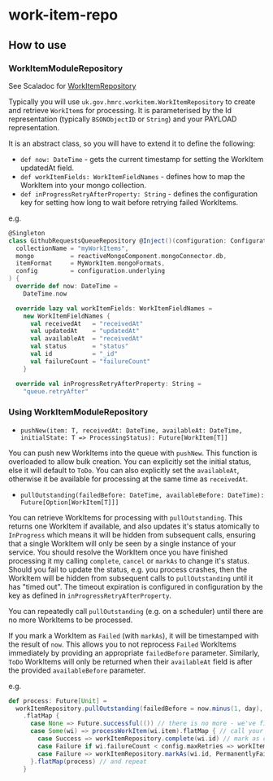 # work-item-repo

## How to use

### WorkItemModuleRepository

See Scaladoc for [WorkItemRepository](../master/src/main/scala/uk/gov/hmrc/workitem/WorkItemRepository.scala)

Typically you will use `uk.gov.hmrc.workitem.WorkItemRepository` to create and retrieve `WorkItem`s for processing.
It is parameterised by the Id representation (typically `BSONObjectID` or `String`) and your PAYLOAD representation.

It is an abstract class, so you will have to extend it to define the following:

* `def now: DateTime` - gets the current timestamp for setting the WorkItem updatedAt field.
* `def workItemFields: WorkItemFieldNames` - defines how to map the WorkItem into your mongo collection.
* `def inProgressRetryAfterProperty: String` - defines the configuration key for setting how long to wait before retrying failed WorkItems.



e.g.

```scala
@Singleton
class GithubRequestsQueueRepository @Inject()(configuration: Configuration, reactiveMongoComponent: ReactiveMongoComponent) extends WorkItemRepository[MyWorkItem, BSONObjectID](
  collectionName = "myWorkItems",
  mongo          = reactiveMongoComponent.mongoConnector.db,
  itemFormat     = MyWorkItem.mongoFormats,
  config         = configuration.underlying
) {
  override def now: DateTime =
    DateTime.now

  override lazy val workItemFields: WorkItemFieldNames =
    new WorkItemFieldNames {
      val receivedAt   = "receivedAt"
      val updatedAt    = "updatedAt"
      val availableAt  = "receivedAt"
      val status       = "status"
      val id           = "_id"
      val failureCount = "failureCount"
    }

  override val inProgressRetryAfterProperty: String =
    "queue.retryAfter"
```

### Using WorkItemModuleRepository

- `pushNew(item: T, receivedAt: DateTime, availableAt: DateTime, initialState: T => ProcessingStatus): Future[WorkItem[T]]`

You can push new WorkItems into the queue with `pushNew`. This function is overloaded to allow bulk creation. You can explicitly set the initial status, else it will default to `ToDo`. You can also explicitly set the `availableAt`, otherwise it be available for processing at the same time as `receivedAt`.

- `pullOutstanding(failedBefore: DateTime, availableBefore: DateTime): Future[Option[WorkItem[T]]]`

You can retrieve WorkItems for processing with `pullOutstanding`. This returns one WorkItem if available, and also updates it's status atomically to `InProgress` which means it will be hidden from subsequent calls, ensuring that a single WorkItem will only be seen by a single instance of your service.
You should resolve the WorkItem once you have finished processing it my calling `complete`, `cancel` or `markAs` to change it's status.
Should you fail to update the status, e.g. you process crashes, then the WorkItem will be hidden from subsequent calls to `pullOutstanding` until it has "timed out". The timeout expiration is configured in configuration by the key as defined in `inProgressRetryAfterProperty`.

You can repeatedly call `pullOutstanding` (e.g. on a scheduler) until there are no more WorkItems to be processed.

If you mark a WorkItem as `Failed` (with `markAs`), it will be timestamped with the result of `now`. This allows you to not reprocess `Failed` WorkItems immediately by providing an appropriate `failedBefore` parameter.
Similarly, `ToDo` WorkItems will only be returned when their `availableAt` field is after the provided `availableBefore` parameter.

e.g.
```scala
def process: Future[Unit] =
  workItemRepository.pullOutstanding(failedBefore = now.minus(1, day), availableBefore = now) // grab the next WorkItem
    .flatMap {
      case None => Future.successful(()) // there is no more - we've finished
      case Some(wi) => processWorkItem(wi.item).flatMap { // call your function to process a WorkItem
        case Success => workItemRepository.complete(wi.id) // mark as completed
        case Failure if wi.failureCount < config.maxRetries => workItemRepository.markAs(wi.id, Failed, None) // mark as failed - it will be reprocessed after a duration specified by `inProgressRetryAfterProperty`
        case Failure => workItemRepository.markAs(wi.id, PermanentlyFailed, None) // you can also mark as any other status defined by `ProcessingStatus`
      }.flatMap(process) // and repeat
    }
```
